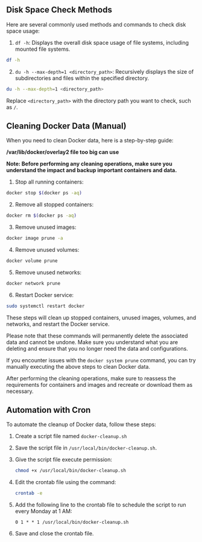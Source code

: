 ## Disk Space Check Methods

Here are several commonly used methods and commands to check disk space usage:

1. `df -h`: Displays the overall disk space usage of file systems, including mounted file systems.
```bash
df -h
```

2. `du -h --max-depth=1 <directory_path>`: Recursively displays the size of subdirectories and files within the specified directory.
```bash
du -h --max-depth=1 <directory_path>
```
Replace `<directory_path>` with the directory path you want to check, such as `/`.

## Cleaning Docker Data (Manual)

When you need to clean Docker data, here is a step-by-step guide:

**/var/lib/docker/overlay2 file too big can use**

**Note: Before performing any cleaning operations, make sure you understand the impact and backup important containers and data.**

1. Stop all running containers:
```bash
docker stop $(docker ps -aq)
```

2. Remove all stopped containers:
```bash
docker rm $(docker ps -aq)
```

3. Remove unused images:
```bash
docker image prune -a
```

4. Remove unused volumes:
```bash
docker volume prune
```

5. Remove unused networks:
```bash
docker network prune
```

6. Restart Docker service:
```bash
sudo systemctl restart docker
```

These steps will clean up stopped containers, unused images, volumes, and networks, and restart the Docker service.

Please note that these commands will permanently delete the associated data and cannot be undone. Make sure you understand what you are deleting and ensure that you no longer need the data and configurations.

If you encounter issues with the `docker system prune` command, you can try manually executing the above steps to clean Docker data.

After performing the cleaning operations, make sure to reassess the requirements for containers and images and recreate or download them as necessary.

## Automation with Cron

To automate the cleanup of Docker data, follow these steps:

1. Create a script file named `docker-cleanup.sh`

2. Save the script file in `/usr/local/bin/docker-cleanup.sh`.

3. Give the script file execute permission:
   ```bash
   chmod +x /usr/local/bin/docker-cleanup.sh
   ```

4. Edit the crontab file using the command:
   ```bash
   crontab -e
   ```

5. Add the following line to the crontab file to schedule the script to run every Monday at 1 AM:
   ```
   0 1 * * 1 /usr/local/bin/docker-cleanup.sh
   ```

6. Save and close the crontab file.
